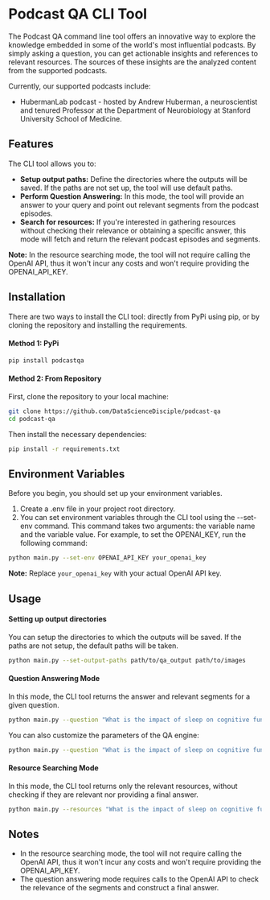 # Podcast QA CLI Tool
The Podcast QA command line tool offers an innovative way to explore the knowledge embedded in some of the world's most influential podcasts. By simply asking a question, you can get actionable insights and references to relevant resources. The sources of these insights are the analyzed content from the supported podcasts.

Currently, our supported podcasts include:
- HubermanLab podcast - hosted by Andrew Huberman, a neuroscientist and tenured Professor at the Department of Neurobiology at Stanford University School of Medicine.

## Features
The CLI tool allows you to:

- **Setup output paths:** Define the directories where the outputs will be saved. If the paths are not set up, the tool will use default paths.
- **Perform Question Answering:** In this mode, the tool will provide an answer to your query and point out relevant segments from the podcast episodes.
- **Search for resources:** If you're interested in gathering resources without checking their relevance or obtaining a specific answer, this mode will fetch and return the relevant podcast episodes and segments.

**Note:** In the resource searching mode, the tool will not require calling the OpenAI API, thus it won't incur any costs and won't require providing the OPENAI_API_KEY.

## Installation
There are two ways to install the CLI tool: directly from PyPi using pip, or by cloning the repository and installing the requirements.

#### Method 1: PyPi
```bash
pip install podcastqa
```

#### Method 2: From Repository
First, clone the repository to your local machine:
```bash
git clone https://github.com/DataScienceDisciple/podcast-qa
cd podcast-qa
```

Then install the necessary dependencies:
```bash
pip install -r requirements.txt
```

## Environment Variables
Before you begin, you should set up your environment variables.

1. Create a .env file in your project root directory.
2. You can set environment variables through the CLI tool using the --set-env command. This command takes two arguments: the variable name and the variable value. For example, to set the OPENAI_KEY, run the following command:
```bash
python main.py --set-env OPENAI_API_KEY your_openai_key
```

**Note:** Replace `your_openai_key` with your actual OpenAI API key.

## Usage
#### Setting up output directories

You can setup the directories to which the outputs will be saved. If the paths are not setup, the default paths will be taken.

```bash
python main.py --set-output-paths path/to/qa_output path/to/images
```

#### Question Answering Mode

In this mode, the CLI tool returns the answer and relevant segments for a given question.
```bash
python main.py --question "What is the impact of sleep on cognitive function?"
```

You can also customize the parameters of the QA engine:
```bash
python main.py --question "What is the impact of sleep on cognitive function?" --embedding_model sbert --n_search 20 --n_relevant_segments 3 --llm_model gpt-3.5-turbo --temperature 0
```

#### Resource Searching Mode

In this mode, the CLI tool returns only the relevant resources, without checking if they are relevant nor providing a final answer.
```bash
python main.py --resources "What is the impact of sleep on cognitive function?"
```

## Notes
- In the resource searching mode, the tool will not require calling the OpenAI API, thus it won't incur any costs and won't require providing the OPENAI_API_KEY.
- The question answering mode requires calls to the OpenAI API to check the relevance of the segments and construct a final answer.